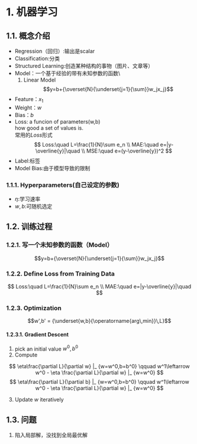 
# 1. 机器学习

## 1.1. 概念介绍

- Regression（回归）:输出是scalar
- Classification:分类
- Structured Learning:创造某种结构的事物（图片、文章等）
- Model：一个基于经验的带有未知参数的函数\
  1. Linear Model
  $$y=b+{\overset{N}{\underset{j=1}{\sum}}w_jx_j}$$
- Feature：$x_1$
- Weight：$w$
- Bias：$b$
- Loss: a funcion of parameters(w,b)\
how good a set of values is.\
常用的$Loss$形式
$$
Loss:\quad L=\frac{1}{N}\sum e_n \\
MAE:\quad e=|y-\overline{y}|\quad \\
MSE:\quad e=(y-\overline{y})^2
$$
- Label:标签
- Model Bias:由于模型导致的限制
  
### 1.1.1. Hyperparameters(自己设定的参数)

- $\eta$:学习速率
- $w,b$:可随机选定
  
## 1.2. 训练过程

### 1.2.1. 写一个未知参数的函数（Model）

$$y=b+{\overset{N}{\underset{j=1}{\sum}}w_jx_j}$$

### 1.2.2. Define Loss from Training Data

$$
Loss:\quad L=\frac{1}{N}\sum e_n  \\
MAE:\quad e=|y-\overline{y}|\quad
$$

### 1.2.3. Optimization &nbsp; 

$$w',b' = {\underset{w,b}{\operatorname{arg\,min}}\,L}$$

#### 1.2.3.1. Gradient Descent

1. pick an initial value $w^0,b^0$
2. Compute

$$
\eta\frac{\partial L}{\partial w} |_ {w=w^0,b=b^0} \qquad  w^1\leftarrow w^0 - \eta \frac{\partial L}{\partial w} |_ {w=w^0} 
$$
$$
\eta\frac{\partial L}{\partial b} |_ {w=w^0,b=b^0} \qquad  w^1\leftarrow w^0 - \eta \frac{\partial L}{\partial w} |_ {w=w^0}
$$

3. Update $w$ iteratively

## 1.3. 问题

1. 陷入局部解，没找到全局最优解